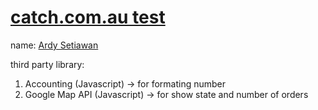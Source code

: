 [catch.com.au test](http://catch.ardysetiawan.id/)
==
name: [Ardy Setiawan](http://ardysetiawan.id)

third party library:
1. Accounting (Javascript) -> for formating number
2. Google Map API (Javascript) -> for show state and number of orders